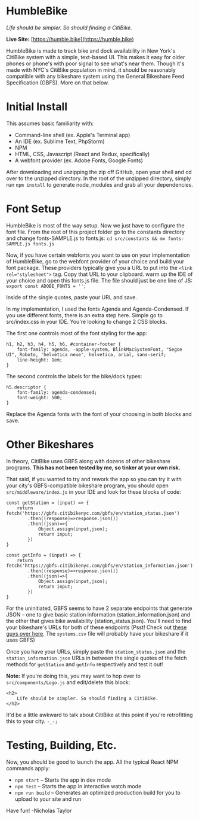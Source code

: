 # HumbleBike
_Life should be simpler. So should finding a CitiBike._

**Live Site:** [https://humble.bike](https://humble.bike)

HumbleBike is made to track bike and dock availability in New York's CitiBike system with a simple, text-based UI. This makes it easy for older phones or phone's with poor signal to see what's near them. Though it's made with NYC's CitiBike population in mind, it should be reasonably compatible with any bikeshare system using the General Bikeshare Feed Specification (GBFS). More on that below.

# Initial Install

This assumes basic familiarity with:
* Command-line shell (ex. Apple's Terminal app)
* An IDE (ex. Sublime Text, PhpStorm)
* NPM
* HTML, CSS, Javascript (React and Redux, specifically)
* A webfont provider (ex. Adobe Fonts, Google Fonts)

After downloading and unzipping the zip off GitHub, open your shell and cd over to the unzipped directory. In the root of the unzipped directory, simply run `npm install` to generate node_modules and grab all your dependencies.

# Font Setup

HumbleBike is most of the way setup. Now we just have to configure the font file. From the root of this project folder go to the constants directory and change fonts-SAMPLE.js to fonts.js:
`cd src/constants && mv fonts-SAMPLE.js fonts.js`

Now, if you have certain webfonts you want to use on your implementation of HumbleBike, go to the webfont provider of your choice and build your font package. These providers typically give you a URL to put into the `<link rel="stylesheet">` tag. Copy that URL to your clipboard. warm up the IDE of your choice and open this fonts.js file. The file should just be one line of JS:
`export const ADOBE_FONTS = '';`

Inside of the single quotes, paste your URL and save.

In my implementation, I used the fonts Agenda and Agenda-Condensed. If you use different fonts, there is an extra step here. Simple go to src/index.css in your IDE. You're looking to change 2 CSS blocks.

The first one controls most of the font styling for the app:

```
h1, h2, h3, h4, h5, h6, #container-footer {
    font-family: agenda, -apple-system, BlinkMacSystemFont, "Segoe UI", Roboto, 'helvetica neue', helvetica, arial, sans-serif;
    line-height: 1em;
}
```

The second controls the labels for the bike/dock types:


```
h5.descriptor {
    font-family: agenda-condensed;
    font-weight: 500;
}
```

Replace the Agenda fonts with the font of your choosing in both blocks and save.

# Other Bikeshares

In theory, CitiBIke uses GBFS along with dozens of other bikeshare programs. **This has not been tested by me, so tinker at your own risk.**

That said, if you wanted to try and rework the app so you can try it with your city's GBFS-compatible bikeshare program, you should open `src/middleware/index.js` in your IDE and look for these blocks of code:

```
const getStation = (input) => {
	return fetch('https://gbfs.citibikenyc.com/gbfs/en/station_status.json')
		.then((response)=>response.json())
		.then((json)=>{
			Object.assign(input,json);
			return input;
		})
}

const getInfo = (input) => {
	return fetch('https://gbfs.citibikenyc.com/gbfs/en/station_information.json')
		.then((response)=>response.json())
		.then((json)=>{
			Object.assign(input,json);
			return input;
		})
}
```

For the uninitiated, GBFS seems to have 2 separate endpoints that generate JSON – one to give basic station information (station_information.json) and the other that gives bike availability (station_status.json). You'll need to find your bikeshare's URLs for both of these endpoints (Psst! Check out [these guys over here](https://github.com/NABSA/gbfs). The `systems.csv` file will probably have your bikeshare if it uses GBFS)

Once you have your URLs, simply paste the `station_status.json` and the `station_information.json` URLs in between the single quotes of the fetch methods for `getStation` and `getInfo` respectively and test it out!

**Note:** If you're doing this, you may want to hop over to `src/components/Logo.js` and edit/delete this block:

```
<h2>
	Life should be simpler. So should finding a CitiBike.
</h2>
```

It'd be a little awkward to talk about CitiBike at this point if you're retrofitting this to your city. `-_-;`


# Testing, Building, Etc.

Now, you should be good to launch the app. All the typical React NPM commands apply:
* `npm start` – Starts the app in dev mode
* `npm test` – Starts the app in interactive watch mode
* `npm run build`  – Generates an optimized production build for you to upload to your site and run

Have fun!
-Nicholas Taylor

